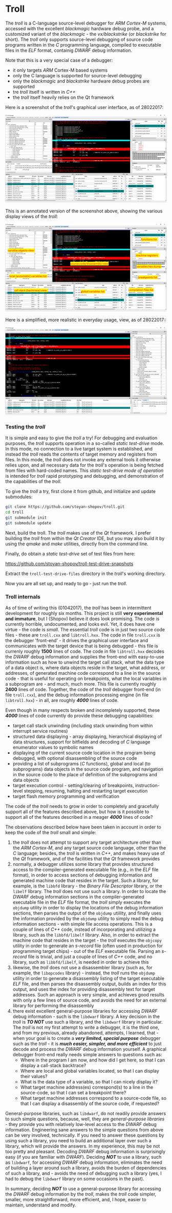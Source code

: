 # Troll

The *troll* is a C-language source-level debugger for *ARM Cortex-M* systems,
accessed with the excellent *blackmagic* hardware debug probe, and a customized
variant of the *blackmagic* - the *vx/blackstrike* (or *blackstrike* for short).
The *troll* only supports source-level debugging of source code programs
written in the *C* programming language, compiled to executable files in the
*ELF* format, containig *DWARF* debug information.

Note that this is a very special case of a debugger:
- it only targets *ARM* Cortex-M based systems
- only the C language is supported for source-level debugging
- only the *blackmagic* and *blackstrike* hardware debug probes are supported
- tre *troll* itself is written in *C++*
- the *troll* itself heavily relies on the Qt framework

Here is a screenshot of the *troll*'s graphical user interface, as of 28022017:

![alt text](documentation/troll-screenshot-28022017-complete.png)

This is an annotated version of the screenshot above, showing the various display
views of the *troll*:

![alt text](documentation/troll-screenshot-28022017-complete-annotated.png)

Here is a simplified, more realistic in everyday usage, view, as of 28022017::

![alt text](documentation/troll-screenshot-28022017-basic.png)


### Testing the *troll*

It is simple and easy to give the *troll* a try!
For debugging and evaluation purposes, the *troll* supports operation
in a so-called *static test-drive* mode.
In this mode, no connection to a live target system is established, and
instead the *troll* reads the contents of target memory and registers
from files. In this mode, the *troll* does not invoke any external
tools it otherwise relies upon, and all necessary data for the *troll*'s
operation is being fetched from files with hard-coded names.
This *static test-drive mode of operation* is intended for *troll*
rapid prototyping and debugging, and demonstration of the capabilities
of the *troll*.

To give the *troll* a try, first clone it from github, and initialize
and update submodules:
```sh
git clone https://github.com/stoyan-shopov/troll.git
cd troll
git submodule init
git submodule update
```
Next, build the troll. The *troll* makes use of the *Qt* framework.
I prefer building the *troll* from within the *Qt Creator* IDE, but
you may also build it by using the *qmake* and *make* utilities,
directly from the command line.

Finally, do obtain a *static test-drive* set of test files from here:

https://github.com/stoyan-shopov/troll-test-drive-snapshots

Extract the `troll-test-drive-files` directory in the *troll*'s working directory.


Now you are all set up, and ready to go - just run the *troll*.


### Troll internals

As of time of writing this (01042017), the *troll* has been in
intermittent development for roughly six months. This project is
still **very experimental and immature**, but I (Shopov) believe
it does look promising. The code is currently horrible,
undocumented, and looks evil. Yet, it does have one virtue -
the code is *small*. The essential *troll* code is in just
two source code files - these are `troll.cxx` and `libtroll.hxx`.
The code in file `troll.cxx` is the debugger 'front-end' -
it drives the graphical user interface and communicates with
the target device that is being debugged - this file is currenly
roughly **1500** lines of code. The code in file `libtroll.hxx`
decodes the *DWARF* debug information and supplies the front-end
with easy-to-use information such as how to unwind the target
call stack, what the data type of a data object is, where
data objects reside in the target, what
address, or addresses, of generated machine code correspond to
a line in the source code - that is useful for operating on breakpoints,
what the local variables in a subprogram are - and much, much more.
This file is currently roughly **2400** lines of code.
Together, the code of the *troll* debugger front-end (in file `troll.cxx`),
and the debug information processing engine (in file `libtroll.hxx`) - in all,
are roughly ***4000*** lines of code.


Even though in many respects broken and incompletely supported, these ***4000***
lines of code currently do provide these debugging capabilities:
- target call stack unwinding (including stack unwinding from within interrupt service routines)
- structured data displaying - array displaying, hierarchical displaying
of data structures, support for bitfields and decoding of *C* language enumerator
values to symbolic names
- displaying of the current source code location in the program being debugged,
with optional disassembling of the source code
- providing a list of subprograms (*C* functions), global and local (to subprograms) data objects
in the source code program, and navigation in the source code to the place
of definition of the subprograms and data objects
- target execution control - setting/clearing of breakpoints, instruction-level
stepping, resuming, halting and restarting target execution
- target flash memory programming and verification

The code of the *troll* needs to grow in order to completely and
gracefully support all of the features described above, but how
is it possible to support all of the features described in a meager
***4000*** lines of code?

The observations described below have been taken in account in order
to keep the code of the *troll* small and simple:
1. the *troll* does not attempt to support any target architecture
other than the *ARM Cortex-M*, and any target source code language,
other than the *C* language; besides, the *troll* is written in *C++*,
and makes heavy use of the *Qt* framework, and of the facilities that
the *Qt* framework provides
2. normally, a debugger utilizes some library that provides
structured access to the compiler-generated executable file
(e.g., in the *ELF* file format), in order to access sections
of debugging information and generated machine code that
resides in the target. Such a library, for example, is the
`libbfd` library - the *Binary File Descriptor* library, or the `libelf` library.
The *troll* does not use such a library. In order to locate
the *DWARF* debug information sections in the compiler-generated
executable file in the *ELF* file format, the *troll* simply
executes the `objdump` utility in order to display the
locations of the debug information sections, then parses
the output of the `objdump` utiility, and finally uses the
information provided by the `objdump` utility to simply
read the debug information sections - with simple file
access operations. This is a couple of lines of *C++* code,
instead of incorporating and utilizing a library, such as
the `libbfd/libelf` library. Also, in order to extract the
machine code that resides in the target - the *troll*
executes the `objcopy` utility in order to generate an
*s-record* file (often used in production for programming
target chips) - out of the *ELF* executable file. Parsing
an *s-record* file is trivial, and just a couple of lines
of *C++* code, and no library, such as `libbfd/libelf`, is needed in
order to achieve this
3. likewise, the *troll* does not use a disassembler library
(such as, for example, the `libopcodes` library) - instead,
the *troll* runs the `objdump` utility in order to generate
a disassembly listing of the target executable *ELF* file,
and then parses the disassembly output, builds an index for
this output, and uses the index for providing disassembly
text for target addresses. Such an approach is very simple,
and achieves good results with only a few lines of source
code, and avoids the need for an external library for
performing the disassembly
4. there exist excellent general-purpose libraries for
accessing *DWARF* debug information - such is the
`libdwarf` library. A key decision in the *troll* is
***TO NOT*** use such a library, and the `libdwarf`
library in particular. The *troll* is not my first
attempt to write a debugger, it is the third one,
and from my previous, already abandoned, attempts,
I learned, that - when your goal is to create a
***very limited, special purpose*** debugger
such as the *troll* - it is ***much easier, simpler,
and more efficient*** to just decode and process the *DWARF*
debug information yourself. A graphical debugger front-end
really needs simple answers to questions such as:
	- Where in the program I am now, and how did I get here, so
that I can display a call-stack backtrace?
	- Where are local and global variables located, so that I
can display their values?
	- What is the data type of a variable, so that I
can nicely display it?
	- What target machine address(es)
correspond(s) to a line in the source-code, so that I can
set a breakpoint there?
	- What target machine addresses correspond to
a source-code file, so that I can display a disassembly
of the source code, if requested?

General-purpose libraries, such as `libdwarf`, do not readily
provide answers to such simple questions, because, well, they
are *general-purpose libraries* - they provide you with relatively
low-level access to the *DWARF* debug information.
Engineering sane answers to the simple questions from above can
be very involved, technically.
If you need to answer these questions by using such a library,
you need to build an additional layer over such a library, which
will provide the answers. In my experience, this may be not
too pretty and pleasant. Decoding *DWARF* debug information
is surprisingly easy (if you are familiar with *DWARF*).
Deciding ***NOT*** to use a library, such as `libdwarf`,
for accessing *DWARF* debug information, eliminates the
need of building a layer around such a library, avoids
the burden of dependencies of such a library, and - avoids
the need of debugging such a library (yes, I had to debug
the `libdwarf` library on some occasions in the past).

In summary, deciding ***NOT*** to use a general-purpose
library for accessing the *DWARF* debug information by the
*troll*, makes the *troll* code simpler, smaller, more
straightforward, more efficient, and, I hope, easier to
maintain, understand and modify.

